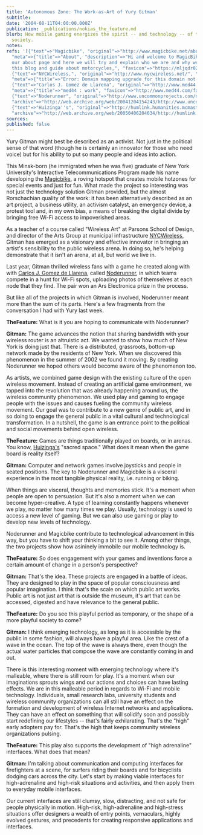 ```yaml
---
title: 'Autonomous Zone: The Work-as-Art of Yury Gitman'
subtitle: 
date: '2004-08-11T04:00:00.000Z'
publication: _publications/nokias_the_feature.md
blurb: How mobile gaming energizes the spirit -- and technology -- of the networked
  society.
notes: 
refs: '[{"text"=>"Magicbike", "original"=>"http://www.magicbike.net/about.html", "archive"=>"http://web.archive.org/web/20200117045335/http://www.magicbike.net:80/about.html",
  "meta"=>{"title"=>"About", "description"=>"Hi and welcome to MagicBike! This is
  our about page and here we will try and explain who we are and why we are running
  this blog and guide about motorcycles,", "favicon"=>"https://mljqdr025xym.i.optimole.com/8zjfiuY-QQjEV42_/w:192/h:192/q:90/https://www.magicbike.net/wp-content/uploads/2020/05/cropped-magicbike-logo-non-transparent.png"}},
  {"text"=>"NYCWireless,", "original"=>"http://www.nycwireless.net/", "archive"=>"http://web.archive.org/web/20180926214246/https://nycwireless.net/",
  "meta"=>{"title"=>"Error: Domain mapping upgrade for this domain not found", "favicon"=>"http://www.nycwireless.net/favicon.ico"}},
  {"text"=>"Carlos J. Gomez de Llarena", "original"=>"http://www.med44.com/resume.html",
  "meta"=>{"title"=>"med44 : work", "favicon"=>"http://www.med44.com/favicon.ico"}},
  {"text"=>"Noderunner", "original"=>"http://www.uncommonprojects.com/noderunner/",
  "archive"=>"http://web.archive.org/web/20041204154243/http://www.uncommonprojects.com:80/noderunner/"},
  {"text"=>"Huizinga''s", "original"=>"http://humlink.humanities.mcmaster.ca/%7Edidemusm/play/essay.html",
  "archive"=>"http://web.archive.org/web/20050406204634/http://humlink.humanities.mcmaster.ca:80/~didemusm/play/essay.html"}]'
sources: 
published: false
---
```

Yury Gitman might best be described as an activist. Not just in the political sense of that word (though he is certainly an innovator for those who need voice) but for his ability to put so many people and ideas into action.

This Minsk-born (he immigrated when he was five) graduate of New York University's Interactive Telecommunications Program made his name developing the [Magicbike](http://www.magicbike.net/about.html), a roving hotspot that creates mobile hotzones for special events and just for fun. What made the project so interesting was not just the technology solution Gitman provided, but the almost Rorschachian quality of the work: it has been alternatively described as an art project, a business utility, an activism catalyst, an emergency device, a protest tool and, in my own bias, a means of breaking the digital divide by bringing free Wi-Fi access to impoverished areas.

As a teacher of a course called "Wireless Art" at Parsons School of Design, and director of the Arts Group at municipal infrastructure [NYCWireless,](http://www.nycwireless.net/) Gitman has emerged as a visionary and effective innovator in bringing an artist's sensibility to the public wireless arena. In doing so, he's helping demonstrate that it isn't an arena, at all, but world we live in.

Last year, Gitman thrilled wireless fans with a game he created along with with [Carlos J. Gomez de Llarena](http://www.med44.com/resume.html), called [Noderunner](http://www.uncommonprojects.com/noderunner/), in which teams compete in a hunt for Wi-Fi spots, uploading photos of themselves at each node that they find. The pair won an Ars Electronica prize in the process.

But like all of the projects in which Gitman is involved, Noderunner meant more than the sum of its parts. Here's a few fragments from the conversation I had with Yury last week.

**TheFeature:** What is it you are hoping to communicate with Noderunner?

**Gitman:** The game advances the notion that sharing bandwidth with your wireless router is an altruistic act. We wanted to show how much of New York is doing just that. There is a distributed, grassroots, bottom-up network made by the residents of New York. When we discovered this phenomenon in the summer of 2002 we found it moving. By creating Noderunner we hoped others would become aware of the phenomenon too.

As artists, we combined game design with the existing culture of the open wireless movement. Instead of creating an artificial game environment, we tapped into the revolution that was already happening around us, the wireless community phenomenon. We used play and gaming to engage people with the issues and causes fueling the community wireless movement. Our goal was to contribute to a new genre of public art, and in so doing to engage the general public in a vital cultural and technological transformation. In a nutshell, the game is an entrance point to the political and social movements behind open wireless.

**TheFeature:** Games are things traditionally played on boards, or in arenas. You know, [Huizinga's](http://humlink.humanities.mcmaster.ca/%7Edidemusm/play/essay.html) "sacred space." What does it mean when the game board is reality itself?

**Gitman:** Computer and network games involve joysticks and people in seated positions. The key to Noderunner and Magicbike is a visceral experience in the most tangible physical reality, i.e. running or biking.

When things are visceral, thoughts and memories stick. It's a moment when people are open to persuasion. But it's also a moment when we can become hyper-creative. A type of learning constantly happens whenever we play, no matter how many times we play. Usually, technology is used to access a new level of gaming. But we can also use gaming or play to develop new levels of technology.

Noderunner and Magicbike contribute to technological advancement in this way, but you have to shift your thinking a bit to see it. Among other things, the two projects show how asininely immobile our mobile technology is.

**TheFeature:** So does engagement with your games and inventions force a certain amount of change in a person's perspective?

**Gitman:** That's the idea. These projects are engaged in a battle of ideas. They are designed to play in the space of popular consciousness and popular imagination. I think that's the scale on which public art works. Public art is not just art that is outside the museum, it's art that can be accessed, digested and have relevance to the general public.

**TheFeature:** Do you see this playful period as temporary, or the shape of a more playful society to come?

**Gitman:** I think emerging technology, as long as it is accessible by the public in some fashion, will always have a playful area. Like the crest of a wave in the ocean. The top of the wave is always there, even though the actual water particles that compose the wave are constantly coming in and out.

There is this interesting moment with emerging technology where it's malleable, where there is still room for play. It's a moment when our imaginations sprouts wings and our actions and choices can have lasting effects. We are in this malleable period in regards to Wi-Fi and mobile technology. Individuals, small research labs, university students and wireless community organizations can all still have an effect on the formation and development of wireless Internet networks and applications. They can have an effect on something that will solidify soon and possibly start redefining our lifestyles -- that's fairly exhilarating. That's the "high" early adopters pay for. That's the high that keeps community wireless organizations pulsing.

**TheFeature:** This play also supports the development of "high adrenaline" interfaces. What does that mean?

**Gitman:** I'm talking about communication and computing interfaces for firefighters at a scene, for surfers riding their boards and for bicyclists dodging cars across the city. Let's start by making viable interfaces for high-adrenaline and high-risk situations and activities, and then apply them to everyday mobile interfaces.

Our current interfaces are still clumsy, slow, distracting, and not safe for people physically in motion. High-risk, high-adrenaline and high-stress situations offer designers a wealth of entry points, vernaculars, highly evolved gestures, and precedents for creating responsive applications and interfaces.
